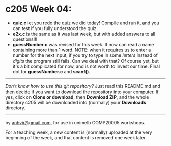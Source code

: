  c205 Week 04:
=======
  * **quiz.c** let you redo the quiz we did today! Compile and run it, and you can test
if you fully understood the quiz.
  * **e2x.c** is the same as it was last week, but with added answers to all questions!!!
  * **guessNumber.c** was revised for this week. It now can read a name containing more than 1 word. NOTE: when it requires us to enter a number for the next input, if you try to type in some *letters* instead of *digits* the program still fails.
  Can we deal with that? Of course yet, but it's a bit complicated for now, and is not worth to invest our time. Final dot for **guessNumber.c** and **scanf()**.

 
-------------------------------------------------------------

*Don't know how to use this git repository?* Just read this README.md and then decide if you want to download the repository into your computer. If yes, click on **Clone or download**, then **Download ZIP**, and the whole directory c205 will be downloaded into (normally) your **Downloads** directory.

-------------------------------------------------------------

by anhvir@gmail.com, for use in unimelb COMP20005 workshops.

For a teaching week, a new content is (normally) uploaded at the very beginning of the week, and that content is removed one week later.
